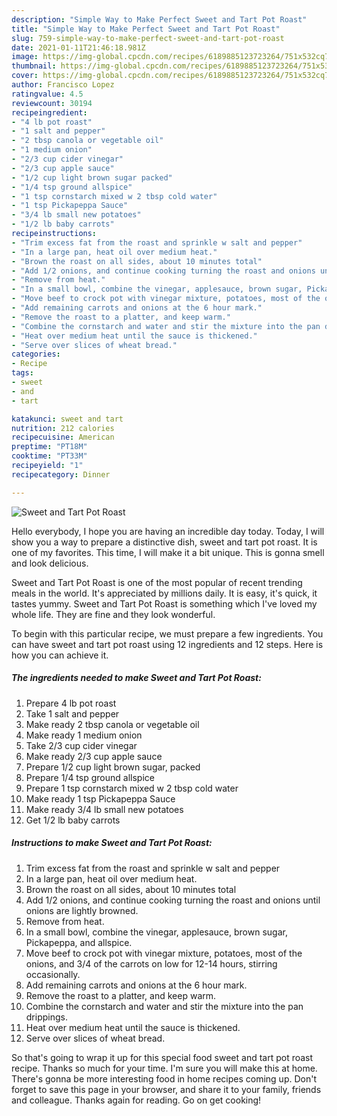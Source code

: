 ```yaml
---
description: "Simple Way to Make Perfect Sweet and Tart Pot Roast"
title: "Simple Way to Make Perfect Sweet and Tart Pot Roast"
slug: 759-simple-way-to-make-perfect-sweet-and-tart-pot-roast
date: 2021-01-11T21:46:18.981Z
image: https://img-global.cpcdn.com/recipes/6189885123723264/751x532cq70/sweet-and-tart-pot-roast-recipe-main-photo.jpg
thumbnail: https://img-global.cpcdn.com/recipes/6189885123723264/751x532cq70/sweet-and-tart-pot-roast-recipe-main-photo.jpg
cover: https://img-global.cpcdn.com/recipes/6189885123723264/751x532cq70/sweet-and-tart-pot-roast-recipe-main-photo.jpg
author: Francisco Lopez
ratingvalue: 4.5
reviewcount: 30194
recipeingredient:
- "4 lb pot roast"
- "1 salt and pepper"
- "2 tbsp canola or vegetable oil"
- "1 medium onion"
- "2/3 cup cider vinegar"
- "2/3 cup apple sauce"
- "1/2 cup light brown sugar packed"
- "1/4 tsp ground allspice"
- "1 tsp cornstarch mixed w 2 tbsp cold water"
- "1 tsp Pickapeppa Sauce"
- "3/4 lb small new potatoes"
- "1/2 lb baby carrots"
recipeinstructions:
- "Trim excess fat from the roast and sprinkle w salt and pepper"
- "In a large pan, heat oil over medium heat."
- "Brown the roast on all sides, about 10 minutes total"
- "Add 1/2 onions, and continue cooking turning the roast and onions until onions are lightly browned."
- "Remove from heat."
- "In a small bowl, combine the vinegar, applesauce, brown sugar, Pickapeppa, and allspice."
- "Move beef to crock pot with vinegar mixture, potatoes, most of the onions, and 3/4 of the carrots on low for 12-14 hours, stirring occasionally."
- "Add remaining carrots and onions at the 6 hour mark."
- "Remove the roast to a platter, and keep warm."
- "Combine the cornstarch and water and stir the mixture into the pan drippings."
- "Heat over medium heat until the sauce is thickened."
- "Serve over slices of wheat bread."
categories:
- Recipe
tags:
- sweet
- and
- tart

katakunci: sweet and tart 
nutrition: 212 calories
recipecuisine: American
preptime: "PT18M"
cooktime: "PT33M"
recipeyield: "1"
recipecategory: Dinner

---
```



![Sweet and Tart Pot Roast](https://img-global.cpcdn.com/recipes/6189885123723264/751x532cq70/sweet-and-tart-pot-roast-recipe-main-photo.jpg)

Hello everybody, I hope you are having an incredible day today. Today, I will show you a way to prepare a distinctive dish, sweet and tart pot roast. It is one of my favorites. This time, I will make it a bit unique. This is gonna smell and look delicious.



Sweet and Tart Pot Roast is one of the most popular of recent trending meals in the world. It's appreciated by millions daily. It is easy, it's quick, it tastes yummy. Sweet and Tart Pot Roast is something which I've loved my whole life. They are fine and they look wonderful.


To begin with this particular recipe, we must prepare a few ingredients. You can have sweet and tart pot roast using 12 ingredients and 12 steps. Here is how you can achieve it.

<!--inarticleads1-->

##### The ingredients needed to make Sweet and Tart Pot Roast:

1. Prepare 4 lb pot roast
1. Take 1 salt and pepper
1. Make ready 2 tbsp canola or vegetable oil
1. Make ready 1 medium onion
1. Take 2/3 cup cider vinegar
1. Make ready 2/3 cup apple sauce
1. Prepare 1/2 cup light brown sugar, packed
1. Prepare 1/4 tsp ground allspice
1. Prepare 1 tsp cornstarch mixed w 2 tbsp cold water
1. Make ready 1 tsp Pickapeppa Sauce
1. Make ready 3/4 lb small new potatoes
1. Get 1/2 lb baby carrots




<!--inarticleads2-->

##### Instructions to make Sweet and Tart Pot Roast:

1. Trim excess fat from the roast and sprinkle w salt and pepper
1. In a large pan, heat oil over medium heat.
1. Brown the roast on all sides, about 10 minutes total
1. Add 1/2 onions, and continue cooking turning the roast and onions until onions are lightly browned.
1. Remove from heat.
1. In a small bowl, combine the vinegar, applesauce, brown sugar, Pickapeppa, and allspice.
1. Move beef to crock pot with vinegar mixture, potatoes, most of the onions, and 3/4 of the carrots on low for 12-14 hours, stirring occasionally.
1. Add remaining carrots and onions at the 6 hour mark.
1. Remove the roast to a platter, and keep warm.
1. Combine the cornstarch and water and stir the mixture into the pan drippings.
1. Heat over medium heat until the sauce is thickened.
1. Serve over slices of wheat bread.




So that's going to wrap it up for this special food sweet and tart pot roast recipe. Thanks so much for your time. I'm sure you will make this at home. There's gonna be more interesting food in home recipes coming up. Don't forget to save this page in your browser, and share it to your family, friends and colleague. Thanks again for reading. Go on get cooking!

